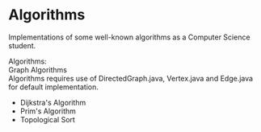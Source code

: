 # Algorithms

Implementations of some well-known algorithms as a Computer Science student.

Algorithms: <br />
Graph Algorithms <br />
Algorithms requires use of DirectedGraph.java, Vertex.java and Edge.java for default implementation.
- Dijkstra's Algorithm
- Prim's Algorithm
- Topological Sort
